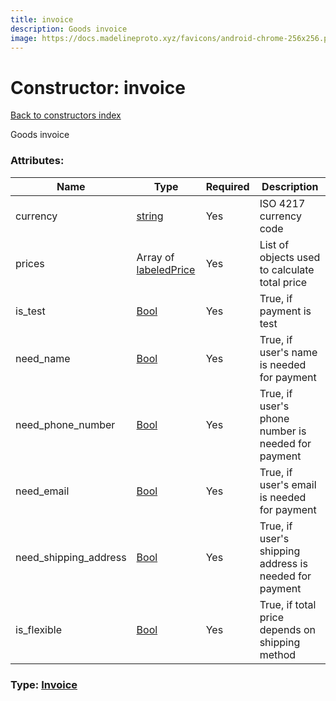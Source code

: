 ```yaml
---
title: invoice
description: Goods invoice
image: https://docs.madelineproto.xyz/favicons/android-chrome-256x256.png
---
```

# Constructor: invoice  
[Back to constructors index](index.md)



Goods invoice

### Attributes:

| Name     |    Type       | Required | Description |
|----------|---------------|----------|-------------|
|currency|[string](../types/string.md) | Yes|ISO 4217 currency code|
|prices|Array of [labeledPrice](../constructors/labeledPrice.md) | Yes|List of objects used to calculate total price|
|is\_test|[Bool](../types/Bool.md) | Yes|True, if payment is test|
|need\_name|[Bool](../types/Bool.md) | Yes|True, if user's name is needed for payment|
|need\_phone\_number|[Bool](../types/Bool.md) | Yes|True, if user's phone number is needed for payment|
|need\_email|[Bool](../types/Bool.md) | Yes|True, if user's email is needed for payment|
|need\_shipping\_address|[Bool](../types/Bool.md) | Yes|True, if user's shipping address is needed for payment|
|is\_flexible|[Bool](../types/Bool.md) | Yes|True, if total price depends on shipping method|



### Type: [Invoice](../types/Invoice.md)


